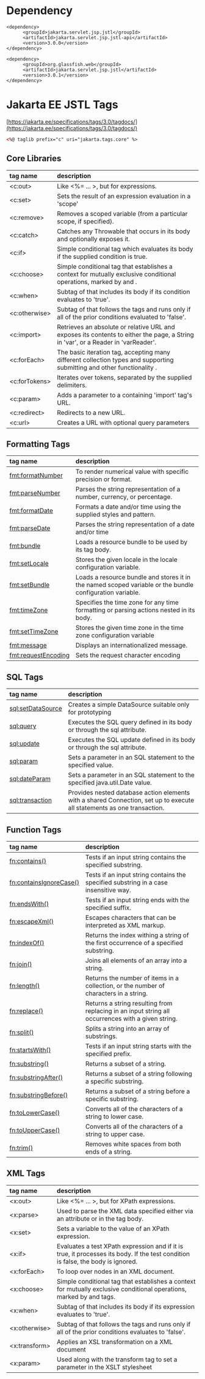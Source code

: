 # Dependency

````
<dependency>
      <groupId>jakarta.servlet.jsp.jstl</groupId>
      <artifactId>jakarta.servlet.jsp.jstl-api</artifactId>
      <version>3.0.0</version>
</dependency>

<dependency>
      <groupId>org.glassfish.web</groupId>
      <artifactId>jakarta.servlet.jsp.jstl</artifactId>
      <version>3.0.1</version>
</dependency>        
````

# Jakarta EE JSTL Tags

[https://jakarta.ee/specifications/tags/3.0/tagdocs/](https://jakarta.ee/specifications/tags/3.0/tagdocs/)

````html
<%@ taglib prefix="c" uri="jakarta.tags.core" %>
````
## Core Libraries

| tag name      | description                                                                                                                        |
|:--------------|:-----------------------------------------------------------------------------------------------------------------------------------|
| <c:out>       | Like <%= ... >, but for expressions.                                                                                               |
| <c:set>       | Sets the result of an expression evaluation in a 'scope'                                                                           |
| <c:remove>    | Removes a scoped variable (from a particular scope, if specified).                                                                 |
| <c:catch>     | Catches any Throwable that occurs in its body and optionally exposes it.                                                           |
| <c:if>        | Simple conditional tag which evaluates its body if the supplied condition is true.                                                 | 
| <c:choose>    | Simple conditional tag that establishes a context for mutually exclusive conditional operations, marked by <when> and <otherwise>. |
| <c:when>      | Subtag of <choose> that includes its body if its condition evaluates to 'true'.                                                    |
| <c:otherwise> | Subtag of <choose> that follows the <when> tags and runs only if all of the prior conditions evaluated to 'false'.                 |
| <c:import>    | Retrieves an absolute or relative URL and exposes its contents to either the page, a String in 'var', or a Reader in 'varReader'.  |
| <c:forEach>   | The basic iteration tag, accepting many different collection types and supporting submitting and other functionality .             |
| <c:forTokens> | Iterates over tokens, separated by the supplied delimiters.                                                                        |
| <c:param>     | Adds a parameter to a containing 'import' tag's URL.                                                                               |
| <c:redirect>  | Redirects to a new URL.                                                                                                            |
| <c:url>       | Creates a URL with optional query parameters                                                                                       |

## Formatting Tags

| tag name              | description                                                                                              |
|:----------------------|:---------------------------------------------------------------------------------------------------------|
| <fmt:formatNumber>    | To render numerical value with specific precision or format.                                             |
| <fmt:parseNumber>     | Parses the string representation of a number, currency, or percentage.                                   |
| <fmt:formatDate>      | Formats a date and/or time using the supplied styles and pattern.                                        |
| <fmt:parseDate>       | Parses the string representation of a date and/or time                                                   |
| <fmt:bundle>          | Loads a resource bundle to be used by its tag body.                                                      |
| <fmt:setLocale>       | Stores the given locale in the locale configuration variable.                                            |
| <fmt:setBundle>       | Loads a resource bundle and stores it in the named scoped variable or the bundle configuration variable. |
| <fmt:timeZone>        | Specifies the time zone for any time formatting or parsing actions nested in its body.                   |
| <fmt:setTimeZone>     | Stores the given time zone in the time zone configuration variable                                       |
| <fmt:message>         | Displays an internationalized message.                                                                   |
| <fmt:requestEncoding> | Sets the request character encoding                                                                      |

## SQL Tags

| tag name            | description                                                                                                             |
|:--------------------|:------------------------------------------------------------------------------------------------------------------------|
| <sql:setDataSource> | Creates a simple DataSource suitable only for prototyping                                                               |
| <sql:query>         | Executes the SQL query defined in its body or through the sql attribute.                                                |
| <sql:update>        | Executes the SQL update defined in its body or through the sql attribute.                                               |
| <sql:param>         | Sets a parameter in an SQL statement to the specified value.                                                            |
| <sql:dateParam>     | Sets a parameter in an SQL statement to the specified java.util.Date value.                                             |
| <sql:transaction>   | Provides nested database action elements with a shared Connection, set up to execute all statements as one transaction. |

## Function Tags

| tag name                  | description                                                                                       |
|:--------------------------|:--------------------------------------------------------------------------------------------------|
| <fn:contains()>           | Tests if an input string contains the specified substring.                                        |
| <fn:containsIgnoreCase()> | Tests if an input string contains the specified substring in a case insensitive way.              |
| <fn:endsWith()>           | Tests if an input string ends with the specified suffix.                                          |
| <fn:escapeXml()>          | Escapes characters that can be interpreted as XML markup.                                         |
| <fn:indexOf()>            | Returns the index withing a string of the first occurrence of a specified substring.              |
| <fn:join()>               | Joins all elements of an array into a string.                                                     |
| <fn:length()>             | Returns the number of items in a collection, or the number of characters in a string.             |
| <fn:replace()>            | Returns a string resulting from replacing in an input string all occurrences with a given string. |
| <fn:split()>              | Splits a string into an array of substrings.                                                      |
| <fn:startsWith()>         | Tests if an input string starts with the specified prefix.                                        |
| <fn:substring()>          | Returns a subset of a string.                                                                     |
| <fn:substringAfter()>     | Returns a subset of a string following a specific substring.                                      |
| <fn:substringBefore()>    | Returns a subset of a string before a specific substring.                                         |
| <fn:toLowerCase()>        | Converts all of the characters of a string to lower case.                                         |
| <fn:toUpperCase()>        | Converts all of the characters of a string to upper case.                                         |
| <fn:trim()>               | Removes white spaces from both ends of a string.                                                  |

## XML Tags

| tag name      | description                                                                                                                             |
|:--------------|:----------------------------------------------------------------------------------------------------------------------------------------|
| <x:out>       | Like <%= ... >, but for XPath expressions.                                                                                              |
| <x:parse>     | Used to parse the XML data specified either via an attribute or in the tag body.                                                        |
| <x:set>       | Sets a variable to the value of an XPath expression.                                                                                    |
| <x:if>        | Evaluates a test XPath expression and if it is true, it processes its body. If the test condition is false, the body is ignored.        |
| <x:forEach>   | To loop over nodes in an XML document.                                                                                                  |
| <x:choose>    | Simple conditional tag that establishes a context for mutually exclusive conditional operations, marked by <when> and <otherwise> tags. |
| <x:when>      | Subtag of <choose> that includes its body if its expression evaluates to 'true'.                                                        |
| <x:otherwise> | Subtag of <choose> that follows the <when> tags and runs only if all of the prior conditions evaluates to 'false'.                      |
| <x:transform> | Applies an XSL transformation on a XML document                                                                                         |
| <x:param>     | Used along with the transform tag to set a parameter in the XSLT stylesheet                                                             |





